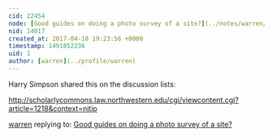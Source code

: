 ```yaml
---
cid: 22454
node: [Good guides on doing a photo survey of a site?](../notes/warren/03-14-2017/good-guides-on-doing-a-photo-survey-of-a-site)
nid: 14017
created_at: 2017-04-10 19:23:56 +0000
timestamp: 1491852236
uid: 1
author: [warren](../profile/warren)
---
```


Harry Simpson shared this on the discussion lists: 

http://scholarlycommons.law.northwestern.edu/cgi/viewcontent.cgi?article=1218&context=njtip

[warren](../profile/warren) replying to: [Good guides on doing a photo survey of a site?](../notes/warren/03-14-2017/good-guides-on-doing-a-photo-survey-of-a-site)

